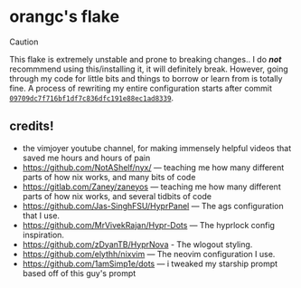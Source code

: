 # orangc's flake

> [!CAUTION]
> This flake is extremely unstable and prone to breaking changes..
> I do ***not*** recommmend using this/installing it, it will definitely break.
> However, going through my code for little bits and things to borrow or learn from is totally fine.
> A process of rewriting my entire configuration starts
> after commit [`09709dc7f716bf1df7c836dfc191e88ec1ad8339`](https://github.com/orangci/dots/commit/09709dc7f716bf1df7c836dfc191e88ec1ad8339).

<!-- ## Installation

Run this command in your terminal and the script will handle the rest. Note that this won't work for non NixOS users. If the script breaks in anyway, please make an issue and notify me. It shouldn't, though.

```sh
nix-shell -p curl # You can skip to the next line if you already have curl installed.
sh <(curl -L https://raw.githubusercontent.com/orxngc/dots/main/install.sh)
```

Note: I strongly advise you to read the code of the script [here](github.com/orxngc/dots/blob/main/install.sh) before running it. Always read and thoroughly check scripts you see online for your own safety..!

Press `SUPER + ?` to open a list of all keybindings.

## Structure Overview

This is a very modular flake.

- [`.github`](.github) The assets files for the README.
- [`files`](files) Files which various home-manager modules utilize.
  - [`fonts`](files/fonts) This is where you can place fonts that are not available in nixpkgs.
- [`hm-modules`](hm-modules) All home-manager modules are stored in here.
  - [`core`](hm-modules/core) Important things, like the hyprland module.
  - [`programs`](hm-modules/programs) The majority of program modules.
  - [`styles`](hm-modules/styles) Now this one you should touch. A big chunk of the system is themed here (the rest are themed in hm-modules/programs).
- [`hosts`](hosts) This is where each host's unique configurations go. You can configure/toggle the different modules and hm-modules for each host here.
- [`modules`](modules) NixOS system modules.
  - [`core`](modules/core) There's no reason to touch this.
  - [`drivers`](modules/core) Again, no reason to touch these.
  - [`programs`](modules/programs) Honestly not a reason to touch these either.
- [`scripts`](scripts) This is where I store all my scripts.
- [`flake.nix`](flake.nix) Where the flake begins, the lovely starting pont.

## Programs

<details>
<summary>Here's a list of some of the programs you'll find used here.</summary>

- `hyprland`
- `rofi`
- `micro`
- `vscodium`
- `thunar`
- `kitty`
- `ags`
- `firefox`
- `hyprlock`
</details>

## Todo

<details> 
<summary>Completed</summary>

- [x] ~~Write an installation script.~~
- [x] ~~Create a rofi wallpaper selector thing.~~
- [x] ~~Make swaync notifications pretty.~~
- [x] ~~Make those annoying folders in $HOME disappear, they aren't welcome.~~
- [x] ~~Add something that lists all the keybindings.~~
- [x] ~~Move back to SDDM or some other DM because I want something pretty.~~
- [x] ~~Update README screenshots.~~
- [x] ~~Make a screen recording script with wf-recorder.~~
- [x] ~~Cleanup/optimize the flake — try to make it take up less disk space.~~
- [x] ~~Make both browsers declarative.~~
- [x] ~~Fix the installation script.~~
- [x] ~~Fix MIME types.~~
- [x] ~~Restructure the flake and make it modular.~~
- [x] ~~Make Vencord fully declarative.~~
- [x] ~~Use the VScodium home-manager module to its fullest extent.~~
- [x] ~~Make Hyprpanel fully declarative; also maybe make a PR that adds home-manager options to that flake.~~
- [x] ~~Switch to standalone home-manager.~~
</details> -->

## credits!
- the vimjoyer youtube channel, for making immensely helpful videos that saved me hours and hours of pain
- https://github.com/NotAShelf/nyx/ — teaching me how many different parts of how nix works, and many bits of code
- https://gitlab.com/Zaney/zaneyos — teaching me how many different parts of how nix works, and several tidbits of code
- https://github.com/Jas-SinghFSU/HyprPanel — The ags configuration that I use.
- https://github.com/MrVivekRajan/Hypr-Dots — The hyprlock config inspiration.
- https://github.com/zDyanTB/HyprNova - The wlogout styling.
- https://github.com/elythh/nixvim — The neovim configuration I use.
- https://github.com/1amSimp1e/dots — i tweaked my starship prompt based off of this guy's prompt